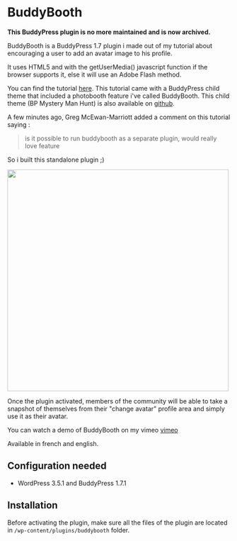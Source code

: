 BuddyBooth
==========

**This BuddyPress plugin is no more maintained and is now archived.**

BuddyBooth is a BuddyPress 1.7 plugin i made out of my tutorial about encouraging a user to add an avatar image to his profile.

It uses HTML5 and with the getUserMedia() javascript function if the browser supports it, else it will use an Adobe Flash method.

You can find the tutorial [here](http://imathi.eu/2012/11/18/buddypress-avatar-management/). This tutorial came with a BuddyPress child theme that included a photobooth feature i've called BuddyBooth. This child theme (BP Mystery Man Hunt) is also available on [github](https://github.com/imath/bp-mystery-man-hunt).

A few minutes ago, Greg McEwan-Marriott added a comment on this tutorial saying :
> is it possible to run buddybooth as a separate plugin, would really love feature

So i built this standalone plugin ;) 

<img src="http://i917.photobucket.com/albums/ad19/im4th/buddybooth_zpsb9f22f13.png" width="500px">

Once the plugin activated, members of the community will be able to take a snapshot of themselves from their "change avatar" profile area and simply use it as their avatar.

You can watch a demo of BuddyBooth on my vimeo [vimeo](http://vimeo.com/imath/buddybooth)

Available in french and english. 


Configuration needed
--------------------

+ WordPress 3.5.1 and BuddyPress 1.7.1

Installation
------------

Before activating the plugin, make sure all the files of the plugin are located in `/wp-content/plugins/buddybooth` folder.
